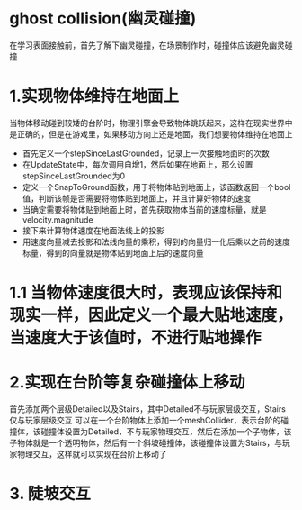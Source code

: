 # ghost collision(幽灵碰撞)
在学习表面接触前，首先了解下幽灵碰撞，在场景制作时，碰撞体应该避免幽灵碰撞


# 1.实现物体维持在地面上
当物体移动碰到较矮的台阶时，物理引擎会导致物体跳跃起来，这样在现实世界中是正确的，但是在游戏里，如果移动方向上还是地面，我们想要物体维持在地面上

* 首先定义一个stepSinceLastGrounded，记录上一次接触地面时的次数
* 在UpdateState中，每次调用自增1，然后如果在地面上，那么设置stepSinceLastGrounded为0
* 定义一个SnapToGround函数，用于将物体贴到地面上，该函数返回一个bool值，判断该帧是否需要将物体贴到地面上，并且计算好物体的速度
* 当确定需要将物体贴到地面上时，首先获取物体当前的速度标量，就是velocity.magnitude
* 接下来计算物体速度在地面法线上的投影
* 用速度向量减去投影和法线向量的乘积，得到的向量归一化后乘以之前的速度标量，得到的向量就是物体贴到地面上后的速度向量

# 1.1 当物体速度很大时，表现应该保持和现实一样，因此定义一个最大贴地速度，当速度大于该值时，不进行贴地操作


# 2.实现在台阶等复杂碰撞体上移动
首先添加两个层级Detailed以及Stairs，其中Detailed不与玩家层级交互，Stairs仅与玩家层级交互
可以在一个台阶物体上添加一个meshCollider，表示台阶的碰撞体，该碰撞体设置为Detailed，不与玩家物理交互，然后在添加一个子物体，该子物体就是一个透明物体，然后有一个斜坡碰撞体，该碰撞体设置为Stairs，与玩家物理交互，这样就可以实现在台阶上移动了


# 3. 陡坡交互